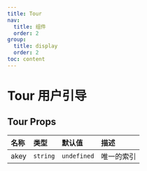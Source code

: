 ```yaml
---
title: Tour
nav:
  title: 组件
  order: 2
group:
  title: display
  order: 2
toc: content
---
```


# Tour 用户引导

<!-- ## 简单上手

<code src="./demo/base"></code> -->

## Tour Props

| 名称 | 类型     | 默认值      | 描述       |
| :--- | :------- | :---------- | :--------- |
| akey | `string` | `undefined` | 唯一的索引 |
